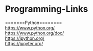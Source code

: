 # Programming-Links
=======Python========<br>
https://www.python.org/<br>
https://www.python.org/doc/<br>
https://ipython.org/<br>
https://jupyter.org/<br>

